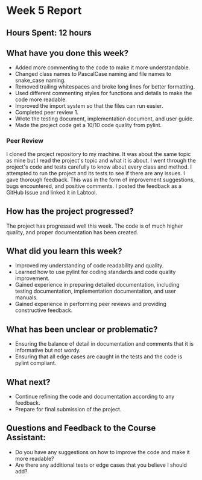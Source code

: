 # Week 5 Report

## Hours Spent: 12 hours

## What have you done this week?
- Added more commenting to the code to make it more understandable.
- Changed class names to PascalCase naming and file names to snake_case naming.
- Removed trailing whitespaces and broke long lines for better formatting.
- Used different commenting styles for functions and details to make the code more readable.
- Improved the import system so that the files can run easier.
- Completed peer review 1.
- Wrote the testing document, implementation document, and user guide.
- Made the project code get a 10/10 code quality from pylint.

### Peer Review
I cloned the project repository to my machine. It was about the same topic as mine but I read the project's topic and what it is about. I went through the project's code and tests carefully to know about every class and method. I attempted to run the project and its tests to see if there are any issues. I gave thorough feedback. This was in the form of improvement suggestions, bugs encountered, and positive comments. I posted the feedback as a GitHub Issue and linked it in Labtool.

## How has the project progressed?
The project has progressed well this week. The code is of much higher quality, and proper documentation has been created.

## What did you learn this week?
- Improved my understanding of code readability and quality.
- Learned how to use pylint for coding standards and code quality improvement.
- Gained experience in preparing detailed documentation, including testing documentation, implementation documentation, and user manuals.
- Gained experience in performing peer reviews and providing constructive feedback.

## What has been unclear or problematic?
- Ensuring the balance of detail in documentation and comments that it is informative but not wordy.
- Ensuring that all edge cases are caught in the tests and the code is pylint compliant.

## What next?
- Continue refining the code and documentation according to any feedback.
- Prepare for final submission of the project.

## Questions and Feedback to the Course Assistant:
- Do you have any suggestions on how to improve the code and make it more readable?
- Are there any additional tests or edge cases that you believe I should add?